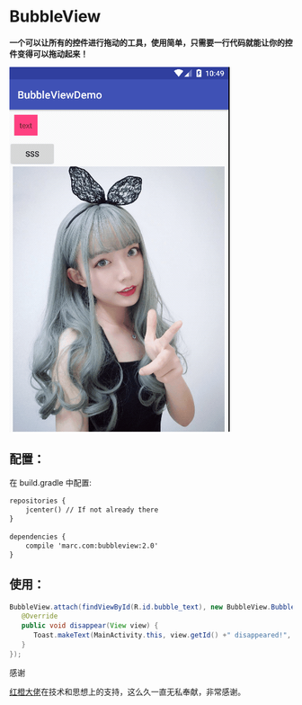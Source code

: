 # BubbleView

**一个可以让所有的控件进行拖动的工具，使用简单，只需要一行代码就能让你的控件变得可以拖动起来！**

![BuubleView](https://github.com/broderickwang/BubbleViewDemo/blob/master/screenshot/2017-09-08%2010.49.36.gif) 

## 配置：

在 build.gradle 中配置:

```
repositories {
    jcenter() // If not already there
}

dependencies {
    compile 'marc.com:bubbleview:2.0'
}
```

## 使用：

```Java
BubbleView.attach(findViewById(R.id.bubble_text), new BubbleView.BubbleDisappearListner() {
   @Override
   public void disappear(View view) {
      Toast.makeText(MainActivity.this, view.getId() +" disappeared!", Toast.LENGTH_SHORT).show();
   }
});
```

感谢

[红橙大佬](http://www.jianshu.com/p/9eb9c61e6c8b)在技术和思想上的支持，这么久一直无私奉献，非常感谢。
